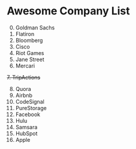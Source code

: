 # Awesome Company List

0. Goldman Sachs
1. Flatiron
2. Bloomberg
3. Cisco
4. Riot Games
5. Jane Street
6. Mercari

~~7. TripActions~~

8. Quora
9. Airbnb
10. CodeSignal
11. PureStorage
12. Facebook
13. Hulu
14. Samsara
15. HubSpot
16. Apple
